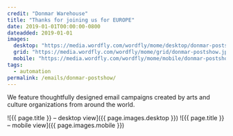 ```yaml
---
credit: "Donmar Warehouse"
title: "Thanks for joining us for EUROPE"
date: 2019-01-01T00:00:00-0800
dateadded: 2019-01-01
images:
  desktop: "https://media.wordfly.com/wordfly/mome/desktop/donmar-postshow.jpg"
  grid: "https://media.wordfly.com/wordfly/mome/grid/donmar-postshow.jpg"
  mobile: "https://media.wordfly.com/wordfly/mome/mobile/donmar-postshow.jpg"
tags:
  - automation
permalink: /emails/donmar-postshow/
---
```

We feature thoughtfully designed email campaigns created by arts and culture organizations from around the world.

![{{ page.title }} – desktop view]({{ page.images.desktop }})
![{{ page.title }} – mobile view]({{ page.images.mobile }})
